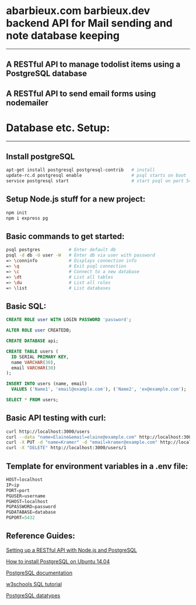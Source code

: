 # abarbieux.com barbieux.dev backend API for Mail sending and note database keeping
---
## A RESTful API to manage todolist items using a PostgreSQL database

## A RESTful API to send email forms using nodemailer

# Database etc. Setup:
---

## Install postgreSQL


```bash
apt-get install postgresql postgresql-contrib   # install
update-rc.d postgresql enable                   # psql starts on boot
service postgresql start                        # start psql on port 5432 (default)
```

Setup Node.js stuff for a new project:
-----

```bash
npm init
npm i express pg

```

Basic commands to get started:
-----

```bash
psql postgres           # Enter default db
psql -d db -U user -W   # Enter db via user with password
=> \conninfo            # Displays connection info
=> \q                   # Exit psql connection
=> \c                   # Connect to a new database
=> \dt                  # List all tables
=> \du                  # List all roles
=> \list                # List databases
```

Basic SQL:
-----

```SQL
CREATE ROLE user WITH LOGIN PASSWORD 'password';

ALTER ROLE user CREATEDB;

CREATE DATABASE api;

CREATE TABLE users (
  ID SERIAL PRIMARY KEY,
  name VARCHAR(30),
  email VARCHAR(30)
);

INSERT INTO users (name, email)
  VALUES ('Name1', 'email@example.com'), ('Name2', 'ex@example.com');

SELECT * FROM users;
```

Basic API testing with curl:
-----

```bash
curl http://localhost:3000/users                                                          # GET request
curl --data "name=Elaine&email=elaine@example.com" http://localhost:3000/users            # POST request
curl -X PUT -d "name=Kramer" -d "email=kramer@example.com" http://localhost:3000/users/1  # Put request w id 1
curl -X "DELETE" http://localhost:3000/users/1                                            # DELETE request with id 1
```

## Template for environment variables in a .env file:

```python
HOST=localhost
IP=ip
PORT=port
PGUSER=username
PGHOST=localhost
PGPASSWORD=password
PGDATABASE=database
PGPORT=5432

```

Reference Guides:
----

[Setting up a RESTful API with Node.js and PostgreSQL](https://blog.logrocket.com/setting-up-a-restful-api-with-node-js-and-postgresql-d96d6fc892d8/)

[How to install PostgreSQL on Ubuntu 14.04](https://www.godaddy.com/garage/how-to-install-postgresql-on-ubuntu-14-04/)

[PostgreSQL documentation](https://www.postgresql.org/docs/)

[w3schools SQL tutorial](https://www.w3schools.com/sql/)

[PostgreSQL datatypes](https://www.guru99.com/postgresql-data-types.html)
